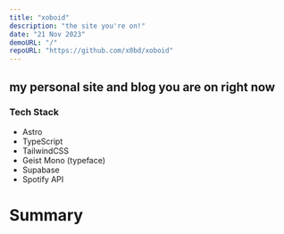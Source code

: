 ```yaml
---
title: "xoboid"
description: "the site you're on!"
date: "21 Nov 2023"
demoURL: "/"
repoURL: "https://github.com/x0bd/xoboid"
---
```


## my personal site and blog you are on right now

### Tech Stack

-   Astro
-   TypeScript
-   TailwindCSS
-   Geist Mono (typeface)
-   Supabase
-   Spotify API

# Summary
